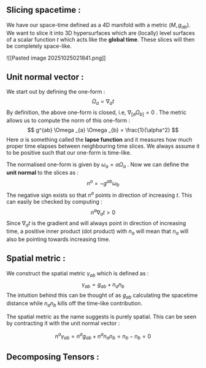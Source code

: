 
## Slicing spacetime :

We have our space-time defined as a 4D manifold with a metric $(M, g _{ab})$. We want to slice it into 3D hypersurfaces which are (locally) level surfaces of a scalar function $t$ which acts like the **global time**.
These slices will then be completely space-like.

![[Pasted image 20251025021841.png]]

## Unit normal vector :

 We start out by defining the one-form :
$$
\Omega _{a} = \nabla _{a} t
$$
By definition, the above one-form is closed, i.e, $\nabla _{[a}\Omega _{b]} = 0$ . The metric allows us to compute the norm of this one-form :
$$
g^{ab} \Omega _{a} \Omega _{b} = \frac{1}{\alpha^2}
$$
Here $\alpha$ is something called the **lapse function** and it measures how much proper time elapses between neighbouring time slices. We always assume it to be positive such that our one-form is time-like.

The normalised one-form is given by $\omega_a = \alpha \Omega_a$ . Now we can define the **unit normal** to the slices as :
$$
n^a = -g^{ab}\omega _{b}
$$
The negative sign exists so that $n^a$ points in direction of increasing $t$. This can easily be checked by computing :
$$
n^a \nabla _{a} t > 0
$$
Since $\nabla _a t$ is the gradient and will always point in direction of increasing time, a positive inner product (dot product) with $n _a$ will mean that $n _a$ will also be pointing towards increasing time.

## Spatial metric :

We construct the spatial metric $\gamma_{ab}$ which is defined as :
$$
\gamma _{ab} = g _{ab} + n _{a} n _{b}
$$
The intuition behind this can be thought of as $g_{ab}$ calculating the spacetime distance while $n_{a} n_{b}$ kills off the time-like contribution.

The spatial metric as the name suggests is purely spatial. This can be seen by contracting it with the unit normal vector :

$$
n^a \gamma _{ab} = n^a g _{ab} + n^a n _{a} n _{b} = n _{b} - n _{b} = 0
$$

## Decomposing Tensors :


